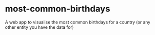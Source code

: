 most-common-birthdays
=====================

A web app to visualise the most common birthdays for a country (or any other entity you have the data for)
